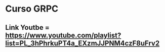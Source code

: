 # Curso GRPC 
## Link Youtbe = https://www.youtube.com/playlist?list=PL_3hPhrkuPT4a_EXzmJJPNM4czF8uFrv2
